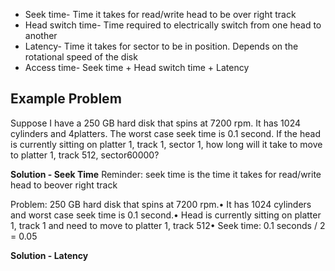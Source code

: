 - Seek time- Time it takes for read/write head to be over right track
- Head switch time- Time required to electrically switch from one head to another
- Latency- Time it takes for sector to be in position. Depends on the rotational speed of the disk
- Access time- Seek time + Head switch time + Latency

## Example Problem

Suppose I have a 250 GB hard disk that spins at 7200 rpm.  It has 1024 cylinders and 4platters. The worst case seek time is 0.1 second. If the head is currently sitting on platter 1, track 1, sector 1, how long will it take to move to platter 1, track 512, sector60000?

**Solution - Seek Time**
Reminder: seek time is the time it takes for read/write head to beover right track
  
Problem: 250 GB hard disk that spins at 7200 rpm.• It has 1024 cylinders and worst case seek time is 0.1 second.• Head is currently sitting on platter 1, track 1 and need to move to platter 1, track 512• Seek time: 0.1 seconds / 2 = 0.05

**Solution - Latency**
